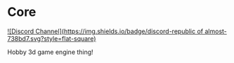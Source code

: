# Core

[![Discord Channel](https://img.shields.io/badge/discord-republic of almost-738bd7.svg?style=flat-square)](https://discord.gg/krxmn)

Hobby 3d game engine thing!
